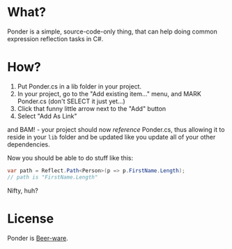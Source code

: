 What?
====

Ponder is a simple, source-code-only thing, that can help doing common expression reflection tasks in C#.

How?
====

1. Put Ponder.cs in a lib folder in your project.
1. In your project, go to the "Add existing item..." menu, and MARK Ponder.cs (don't SELECT it just yet...)
1. Click that funny little arrow next to the "Add" button
1. Select "Add As Link"

and BAM! - your project should now _reference_ Ponder.cs, thus allowing it to reside in your `lib` folder and be updated like you update all of your other dependencies.

Now you should be able to do stuff like this:

```C#
var path = Reflect.Path<Person>(p => p.FirstName.Length);
// path is "FirstName.Length"
```

Nifty, huh?

License
====

Ponder is [Beer-ware][1].

[1]: http://en.wikipedia.org/wiki/Beerware
[2]: http://twitter.com/#!/mookid8000